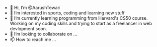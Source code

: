 - 👋 Hi, I’m @AarushTewari
- 👀 I’m interested in sports, coding and learning new stuff
- 🌱 I’m currently learning programming from Harvard's CS50 course. Working on my coding skills and trying to start as a freelancer in web devlopment soon.
- 💞️ I’m looking to collaborate on ...
- 📫 How to reach me ...

<!---
AarushTewari/AarushTewari is a ✨ special ✨ repository because its `README.md` (this file) appears on your GitHub profile.
You can click the Preview link to take a look at your changes.
--->
